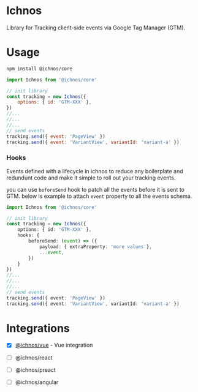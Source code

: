 # Ichnos

Library for Tracking client-side events via Google Tag Manager (GTM).

# Usage

```bash
npm install @ichnos/core
```

```javascript
import Ichnos from '@ichnos/core'

// init library
const tracking = new Ichnos({
    options: { id: 'GTM-XXX' },
})
//...
//...
//...
// send events
tracking.send({ event: 'PageView' })
tracking.send({ event: 'VariantView', variantId: 'variant-a' })
```

### Hooks
Events defined with a lifecycle in ichnos to reduce any boilerplate and redundunt code and make it simple to roll out your tracking events. 

you can use `beforeSend` hook to patch all the events before it is sent to GTM.
below is example to attach `event` property to all the events schema.

```ts
import Ichnos from '@ichnos/core'

// init library
const tracking = new Ichnos({
    options: { id: 'GTM-XXX' },
    hooks: {
        beforeSend: (event) => ({
            payload: { extraProperty: 'more values'},
            ...event,
        })
    }
})
//...
//...
//...
// send events
tracking.send({ event: 'PageView' })
tracking.send({ event: 'VariantView', variantId: 'variant-a' })
```


# Integrations

- [x] [@ichnos/vue](https://github.com/tamer-mohamed/ichnos/tree/master/packages/vue) - Vue integration
- [ ] @ichnos/react
- [ ] @ichnos/preact
- [ ] @ichnos/angular

